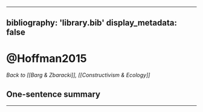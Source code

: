  ---
bibliography: 'library.bib'
display_metadata: false
---

# @Hoffman2015

_Back to [[Barg & Zbaracki]], [[Constructivism & Ecology]]_

## One-sentence summary

---